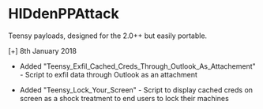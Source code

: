 # HIDdenPPAttack
Teensy payloads, designed for the 2.0++ but easily portable. 

[+] 8th January 2018

- Added "Teensy_Exfil_Cached_Creds_Through_Outlook_As_Attachement" - Script to exfil data through Outlook as an attachment

- Added "Teensy_Lock_Your_Screen" - Script to display cached creds on screen as a shock treatment to end users to lock their machines
